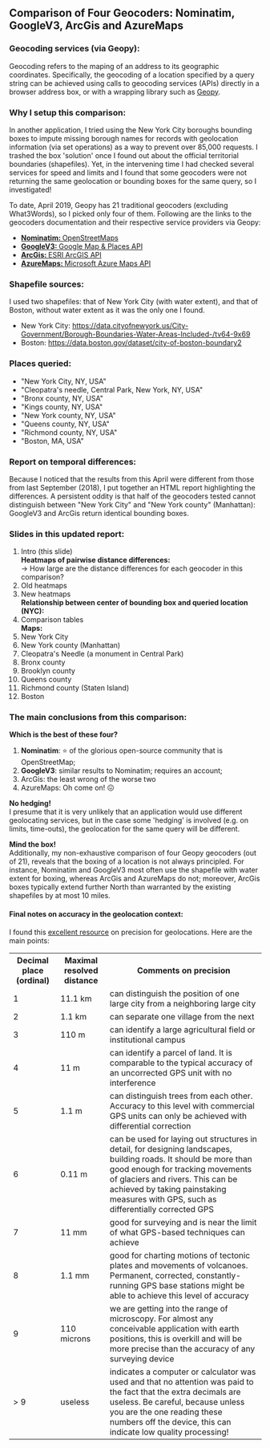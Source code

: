 ## Comparison of Four Geocoders: Nominatim, GoogleV3, ArcGis and AzureMaps

### Geocoding services (via Geopy):

Geocoding refers to the maping of an address to its geographic coordinates. Specifically, the geocoding of a location specified by a query string can be achieved using calls to geocoding services (APIs) directly in a browser address box, or with a wrapping library such as [Geopy](https://geopy.readthedocs.io/en/stable/).

### Why I setup this comparison:
In another application, I tried using the New York City boroughs bounding boxes to impute missing borough names for records with geolocation information (via set operations) as a way to prevent over 85,000 requests. I trashed the box 'solution' once I found out about the official territorial boundaries (shapefiles). Yet, in the intervening time I had checked several services for speed and limits and I found that some geocoders were not returning the same geolocation or bounding boxes for the same query, so I investigated!

To date, April 2019, Geopy has 21 traditional geocoders (excluding What3Words), so I picked only four of them. Following are the links to the geocoders documentation and their respective service providers via Geopy: 
<ul>
    <li><a href="https://geopy.readthedocs.io/en/stable/#nominatim"><strong>Nominatim: </strong></a> 
        <a href="https://wiki.openstreetmap.org/wiki/Using_OpenStreetMap">OpenStreetMaps</a>
    </li>
    <li>
        <a href="https://geopy.readthedocs.io/en/stable/#googlev3"><strong>GoogleV3: </strong></a>
        <a href="https://developers.google.com/maps/documentation/geocoding/start">Google Map & Places API</a>
    </li>
    <li>
        <a href="https://geopy.readthedocs.io/en/stable/#ArcGis"><strong>ArcGis: </strong></a>
        <a href="https://developers.arcgis.com/rest/geocode/api-reference/overview-world-geocoding-service.htm">ESRI ArcGIS API</a>
    </li>
    <li>
        <a href="https://geopy.readthedocs.io/en/stable/#azuremaps"><strong>AzureMaps: </strong></a>
        <a href="https://docs.microsoft.com/en-us/azure/azure-maps/index">Microsoft Azure Maps API</a>
    </li>
</ul>

### Shapefile sources:
I used two shapefiles: that of New York City (with water extent), and that of Boston, without water extent as it was the only one I found.<br>
* New York City: https://data.cityofnewyork.us/City-Government/Borough-Boundaries-Water-Areas-Included-/tv64-9x69<br>
* Boston: https://data.boston.gov/dataset/city-of-boston-boundary2<br>

### Places queried:
* "New York City, NY, USA"<br>
* "Cleopatra's needle, Central Park, New York, NY, USA"<br>
* "Bronx county, NY, USA"<br>
* "Kings county, NY, USA"<br>
* "New York county, NY, USA"<br>
* "Queens county, NY, USA"<br>
* "Richmond county, NY, USA"<br>
* "Boston, MA, USA"<br>

### Report on temporal differences:  
Because I noticed that the results from this April were different from those from last September (2018), I put together an HTML report highlighting the differences.  A persistent oddity is that half of the geocoders tested cannot distinguish between "New York City" and "New York county" (Manhattan): GoogleV3 and ArcGis return identical bounding boxes.

### Slides in this updated report:   
1. Intro (this slide)  
**Heatmaps of pairwise distance differences:**  
-> How large are the distance differences for each geocoder in this comparison?
2. Old heatmaps
3. New heatmaps  
**Relationship between center of bounding box and queried location (NYC):**  
4. Comparison tables  
**Maps:**  
5. New York City
6. New York county (Manhattan)
7. Cleopatra's Needle (a monument in Central Park)
8. Bronx county
9. Brooklyn county
10. Queens county
11. Richmond county (Staten Island)
12. Boston

### The main conclusions from this comparison:
**Which is the best of these four?**  
1. **Nominatim**: &#x2B50; of the glorious open-source community that is OpenStreetMap;  
2. **GoogleV3**: similar results to Nominatim; requires an account;  
3. ArcGis: the least wrong of the worse two  
4. AzureMaps: Oh come on! &#128534;

**No hedging!**  
I presume that it is very unlikely that an application would use different geolocating services, but in the case some 'hedging' is involved (e.g. on limits, time-outs), the geolocation for the same query will be different.

**Mind the box!**  
Additionally, my non-exhaustive comparison of four Geopy geocoders (out of 21), reveals that the boxing of a location is not always principled. For instance, Nominatim and GoogleV3 most often use the shapefile with water extent for boxing, whereas ArcGis and AzureMaps do not; moreover, ArcGis boxes typically extend further North than warranted by the existing shapefiles by at most 10 miles.    

#### Final notes on accuracy in the geolocation context:

I found this [excellent resource](https://gis.stackexchange.com/questions/8650/measuring-accuracy-of-latitude-and-longitude) on precision for geolocations. Here are the main points:  

<table>
  <tr>
    <th id=col2>Decimal place (ordinal)</th> 
    <th id=col2>Maximal resolved distance</th><th id=col3>Comments on precision</th>
  </tr>
  <tr>
    <td id=col1>1</td> <td id=col2>11.1 km</td>
    <td id=col3>can distinguish the position of one large city from a neighboring large city</td>
  </tr>
  <tr>
    <td id=col1>2</td> <td id=col2>1.1 km </td>
    <td id=col3>can separate one village from the next</td>
  </tr>
  <tr>
    <td id=col1>3</td> <td id=col2>110 m</td>
    <td id=col3>can identify a large agricultural field or institutional campus</td>
  </tr>
  <tr>
    <td id=col1>4</td> <td id=col2>11 m</td>
    <td id=col3>can identify a parcel of land. It is comparable to the typical accuracy of an uncorrected GPS unit with no interference</td>
  </tr>
  <tr>
    <td id=col1>5</td> <td id=col2>1.1 m</td>
    <td id=col3>can distinguish trees from each other. Accuracy to this level with commercial GPS units can only be achieved with differential correction</td>
  </tr>
  <tr>
    <td id=col1>6</td> <td id=col2>0.11 m</td>
    <td id=col3>can be used for laying out structures in detail, for designing landscapes, building roads. It should be more than good enough for tracking movements of glaciers and rivers. This can be achieved by taking painstaking measures with GPS, such as differentially corrected GPS</td>
  </tr>
  <tr>
    <td id=col1>7</td> <td id=col2>11 mm</td>
    <td id=col3>good for surveying and is near the limit of what GPS-based techniques can achieve</td>
  </tr>
  <tr>
    <td id=col1>8</td> <td id=col2>1.1 mm</td>
    <td id=col3>good for charting motions of tectonic plates and movements of volcanoes. Permanent, corrected, constantly-running GPS base stations might be able to achieve this level of accuracy</td>
  </tr>
  <tr>
    <td id=col1>9</td> <td id=col2>110 microns</td>
    <td id=col3>we are getting into the range of microscopy. For almost any conceivable application with earth positions, this is overkill and will be more precise than the accuracy of any surveying device</td>
  </tr>
  <tr>
     <td id=col1>> 9</td> <td id=col1>useless</td> 
     <td id=col3>indicates a computer or calculator was used and that no attention was paid to the fact that the extra decimals are useless. Be careful, because unless you are the one reading these numbers off the device, this can indicate low quality processing!</td>
  </tr>
</table>
